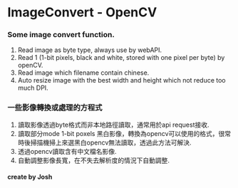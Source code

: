 # ImageConvert - OpenCV

### Some image convert function.

1. Read image as byte type, always use by webAPI.
2. Read 1 (1-bit pixels, black and white, stored with one pixel per byte) by openCV.
3. Read image which filename contain chinese.
4. Auto resize image with the best width and height which not reduce too much DPI.

### 一些影像轉換或處理的方程式

1. 讀取影像透過byte格式而非本地路徑讀取，通常用於api request接收.
2. 讀取部分mode 1-bit poxels 黑白影像，轉換為opencv可以使用的格式，很常時後掃描機掃上來選黑白opencv無法讀取，透過此方法可解決.
3. 透過opencv讀取含有中文檔名影像.
4. 自動調整影像長寬，在不失去解析度的情況下自動調整.


#### create by Josh
